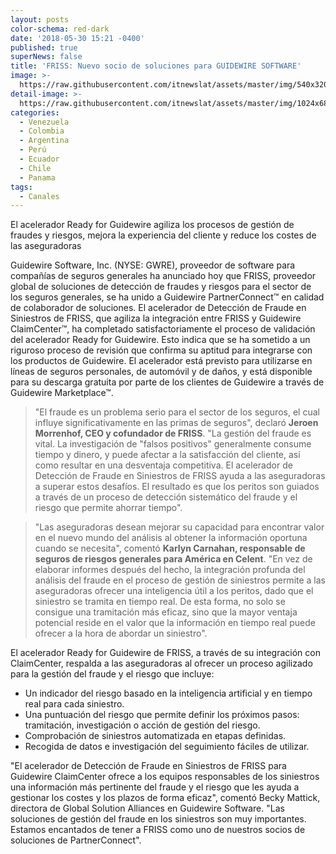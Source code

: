 ```yaml
---
layout: posts
color-schema: red-dark
date: '2018-05-30 15:21 -0400'
published: true
superNews: false
title: 'FRISS: Nuevo socio de soluciones para GUIDEWIRE SOFTWARE'
image: >-
  https://raw.githubusercontent.com/itnewslat/assets/master/img/540x320/CheckHand-p.jpg
detail-image: >-
  https://raw.githubusercontent.com/itnewslat/assets/master/img/1024x680/CheckHand-g.jpg
categories:
  - Venezuela
  - Colombia
  - Argentina
  - Perú
  - Ecuador
  - Chile
  - Panama
tags:
  - Canales
---
```

El acelerador Ready for Guidewire agiliza los procesos de gestión de fraudes y riesgos, mejora la experiencia del cliente y reduce los costes de las aseguradoras

Guidewire Software, Inc. (NYSE: GWRE), proveedor de software para compañías de seguros generales ha anunciado hoy que FRISS, proveedor global de soluciones de detección de fraudes y riesgos para el sector de los seguros generales, se ha unido a Guidewire PartnerConnect™ en calidad de colaborador de soluciones. El acelerador de Detección de Fraude en Siniestros de FRISS, que agiliza la integración entre FRISS y Guidewire ClaimCenter™, ha completado satisfactoriamente el proceso de validación del acelerador Ready for Guidewire. Esto indica que se ha sometido a un riguroso proceso de revisión que confirma su aptitud para integrarse con los productos de Guidewire. El acelerador está previsto para utilizarse en líneas de seguros personales, de automóvil y de daños, y está disponible para su descarga gratuita por parte de los clientes de Guidewire a través de Guidewire Marketplace™.
 
> "El fraude es un problema serio para el sector de los seguros, el cual influye significativamente en las primas de seguros", declaró **Jeroen Morrenhof, CEO y cofundador de FRISS**. "La gestión del fraude es vital. La investigación de "falsos positivos" generalmente consume tiempo y dinero, y puede afectar a la satisfacción del cliente, así como resultar en una desventaja competitiva. El acelerador de Detección de Fraude en Siniestros de FRISS ayuda a las aseguradoras a superar estos desafíos. El resultado es que los peritos son guiados a través de un proceso de detección sistemático del fraude y el riesgo que permite ahorrar tiempo".
 
> "Las aseguradoras desean mejorar su capacidad para encontrar valor en el nuevo mundo del análisis al obtener la información oportuna cuando se necesita", comentó **Karlyn Carnahan, responsable de seguros de riesgos generales para América en Celent**. "En vez de elaborar informes después del hecho, la integración profunda del análisis del fraude en el proceso de gestión de siniestros permite a las aseguradoras ofrecer una inteligencia útil a los peritos, dado que el siniestro se tramita en tiempo real. De esta forma, no solo se consigue una tramitación más eficaz, sino que la mayor ventaja potencial reside en el valor que la información en tiempo real puede ofrecer a la hora de abordar un siniestro".

El acelerador Ready for Guidewire de FRISS, a través de su integración con ClaimCenter, respalda a las aseguradoras al ofrecer un proceso agilizado para la gestión del fraude y el riesgo que incluye:
 
- Un indicador del riesgo basado en la inteligencia artificial y en tiempo real para cada siniestro.
- Una puntuación del riesgo que permite definir los próximos pasos: tramitación, investigación o acción de gestión del riesgo.
- Comprobación de siniestros automatizada en etapas definidas.
- Recogida de datos e investigación del seguimiento fáciles de utilizar.
 
"El acelerador de Detección de Fraude en Siniestros de FRISS para Guidewire ClaimCenter ofrece a los equipos responsables de los siniestros una información más pertinente del fraude y el riesgo que les ayuda a gestionar los costes y los plazos de forma eficaz", comentó Becky Mattick, directora de Global Solution Alliances en Guidewire Software. "Las soluciones de gestión del fraude en los siniestros son muy importantes. Estamos encantados de tener a FRISS como uno de nuestros socios de soluciones de PartnerConnect".

